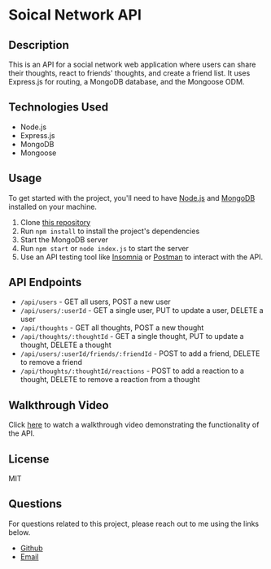 # Soical Network API 

## Description 

This is an API for a social network web application where users can share their thoughts, react to friends' thoughts, and create a friend list. It uses Express.js for routing, a MongoDB database, and the Mongoose ODM.

## Technologies Used 

* Node.js
* Express.js
* MongoDB
* Mongoose 

## Usage 

To get started with the project, you'll need to have [Node.js](https://nodejs.org/en/download/) and [MongoDB](https://www.mongodb.com/docs/manual/installation/) installed on your machine.

1. Clone [this repository](https://github.com/lgenzone/nosql-social-network-API)
2. Run `npm install` to install the project's dependencies 
3. Start the MongoDB server 
4. Run `npm start` or `node index.js` to start the server 
5. Use an API testing tool like [Insomnia](https://insomnia.rest/download) or [Postman](https://www.postman.com/downloads/) to interact with the API. 

## API Endpoints 
* `/api/users` - GET all users, POST a new user
* `/api/users/:userId` - GET a single user, PUT to update a user, DELETE a user
* `/api/thoughts` - GET all thoughts, POST a new thought
* `/api/thoughts/:thoughtId` - GET a single thought, PUT to update a thought, DELETE a thought
* `/api/users/:userId/friends/:friendId` - POST to add a friend, DELETE to remove a friend
* `/api/thoughts/:thoughtId/reactions` - POST to add a reaction to a thought, DELETE to remove a reaction from a thought

## Walkthrough Video 

Click [here](https://drive.google.com/file/d/1Ovo5ekMAt0386t1VrpYsGmFKlOhKODgK/view) to watch a walkthrough video demonstrating the functionality of the API. 

## License 

MIT


## Questions 

For questions related to this project, please reach out to me using the links below.

* [Github](https://github.com/lgenzone)
* [Email](lgenzone@icloud.com)
